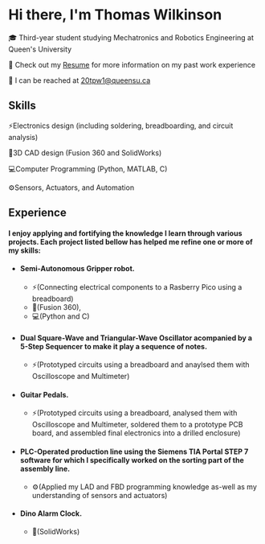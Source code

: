 # Hi there, I'm Thomas Wilkinson

🎓 Third-year student studying Mechatronics and Robotics Engineering at Queen's University

📄 Check out my [Resume](https://thomaswilkinsonresume.tiiny.site/) for more information on my past work experience

📧 I can be reached at 20tpw1@queensu.ca

## Skills
⚡Electronics design (including soldering, breadboarding, and circuit analysis)

📐3D CAD design (Fusion 360 and SolidWorks)

💻Computer Programming (Python, MATLAB, C)

⚙️Sensors, Actuators, and Automation 

## Experience
#### I enjoy applying and fortifying the knowledge I learn through various projects. Each project listed bellow has helped me refine one or more of my skills:


- #### Semi-Autonomous Gripper robot.
    - ⚡(Connecting electrical components to a Rasberry Pico using a breadboard)
    - 📐(Fusion 360),
    - 💻(Python and C)

  
- #### Dual Square-Wave and Triangular-Wave Oscillator acompanied by a 5-Step Sequencer to make it play a sequence of notes.
    - ⚡(Prototyped circuits using a breadboard and anaylsed them with Oscilloscope and Multimeter)
 
- #### Guitar Pedals.
    - ⚡(Prototyped circuits using a breadboard, analysed them with Oscilloscope and Multimeter, soldered them to a prototype PCB board, and assembled final electronics into a drilled enclosure)
      
  
- #### PLC-Operated production line using the Siemens TIA Portal STEP 7 software for which I specifically worked on the sorting part of the assembly line.
    - ⚙️(Applied my LAD and FBD programming knowledge as-well as my understanding of sensors and actuators)


- #### Dino Alarm Clock.
    - 📐(SolidWorks)


